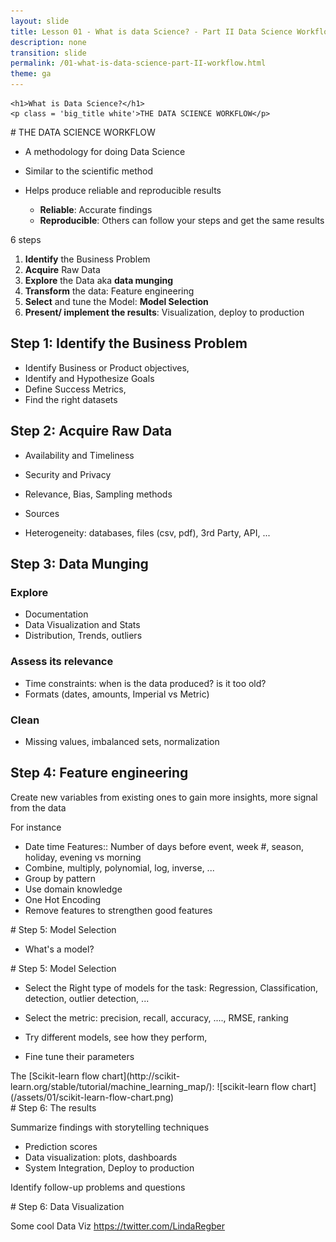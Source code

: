 ```yaml
---
layout: slide
title: Lesson 01 - What is data Science? - Part II Data Science Workflow
description: none
transition: slide
permalink: /01-what-is-data-science-part-II-workflow.html
theme: ga
---
```


<section data-background-color="#22C8C6">

    <h1>What is Data Science?</h1>
    <p class = 'big_title white'>THE DATA SCIENCE WORKFLOW</p>

</section>


<section data-markdown>
# THE DATA SCIENCE WORKFLOW

* A methodology for doing Data Science

* Similar to the scientific method

* Helps produce reliable and reproducible results
    * **Reliable**:  Accurate findings
    * **Reproducible**:  Others can follow your steps and get the same results

</section>

<section data-markdown>

6 steps

1. **Identify** the Business Problem
2. **Acquire** Raw Data
3. **Explore** the Data aka **data munging**
4. **Transform** the data: Feature engineering
5. **Select** and tune the Model: **Model Selection**
6. **Present/ implement the results**: Visualization, deploy to production

</section>

<section data-markdown>

# Step 1: **Identify** the Business Problem

* Identify Business or Product objectives,
* Identify and Hypothesize Goals
* Define Success Metrics,
* Find the right datasets

</section>

<section data-markdown>

# Step 2: **Acquire** Raw Data

* Availability and Timeliness

* Security and Privacy

* Relevance, Bias, Sampling methods

* Sources
* Heterogeneity: databases, files (csv, pdf), 3rd Party, API, ...

</section>

<section data-markdown>

# Step 3: Data Munging

### Explore
* Documentation
* Data Visualization and Stats
* Distribution, Trends, outliers

### Assess its relevance

* Time constraints: when is the data produced? is it too old?
* Formats (dates, amounts, Imperial vs Metric)

### Clean

* Missing values, imbalanced sets, normalization

</section>

<section data-markdown>

# Step 4: Feature engineering

Create new variables from existing ones to gain more insights, more signal from the data

For instance

* Date time Features:: Number of days before event, week #, season, holiday, evening vs morning
* Combine, multiply, polynomial, log, inverse, ...
* Group by pattern
* Use domain knowledge
* One Hot Encoding
* Remove features to strengthen good features

</section>

<section data-markdown>
# Step 5: Model Selection

* What's a model?

</section>

<section data-markdown>
# Step 5: Model Selection

* Select the Right type of models for the task: Regression, Classification, detection, outlier detection, ...


* Select the metric: precision, recall, accuracy, ...., RMSE, ranking
* Try different models, see how they perform,
* Fine tune their parameters

</section>

<section data-markdown>
The [Scikit-learn flow chart](http://scikit-learn.org/stable/tutorial/machine_learning_map/):
![scikit-learn flow chart](/assets/01/scikit-learn-flow-chart.png)

</section>

<section data-markdown>
# Step 6: The results

Summarize findings with storytelling techniques

* Prediction scores
* Data visualization: plots, dashboards
* System Integration, Deploy to production

Identify follow-up problems and questions

</section>


<section data-markdown>
# Step 6: Data Visualization

Some cool Data Viz
https://twitter.com/LindaRegber

</section>





